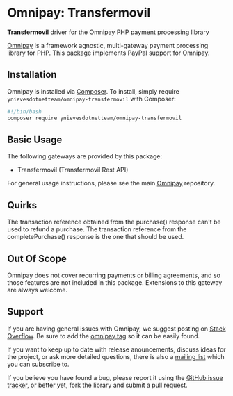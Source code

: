 # Omnipay: Transfermovil

**Transfermovil** driver for the Omnipay PHP payment processing library

[Omnipay](https://github.com/thephpleague/omnipay) is a framework agnostic, multi-gateway payment
processing library for PHP. This package implements PayPal support for Omnipay.

## Installation

Omnipay is installed via [Composer](http://getcomposer.org/). To install, simply require `ynievesdotnetteam/omnipay-transfermovil` with Composer:

```bash
#!/bin/bash
composer require ynievesdotnetteam/omnipay-transfermovil
```

## Basic Usage

The following gateways are provided by this package:

* Transfermovil (Transfermovil Rest API)

For general usage instructions, please see the main [Omnipay](https://github.com/thephpleague/omnipay)
repository.

## Quirks

The transaction reference obtained from the purchase() response can't be used to refund a purchase. The transaction reference from the completePurchase() response is the one that should be used.

## Out Of Scope

Omnipay does not cover recurring payments or billing agreements, and so those features are not included in this package. Extensions to this gateway are always welcome.

## Support

If you are having general issues with Omnipay, we suggest posting on
[Stack Overflow](http://stackoverflow.com/). Be sure to add the
[omnipay tag](http://stackoverflow.com/questions/tagged/omnipay) so it can be easily found.

If you want to keep up to date with release anouncements, discuss ideas for the project,
or ask more detailed questions, there is also a [mailing list](https://groups.google.com/forum/#!forum/omnipay) which
you can subscribe to.

If you believe you have found a bug, please report it using the [GitHub issue tracker](https://github.com/thephpleague/omnipay-paypal/issues),
or better yet, fork the library and submit a pull request.
